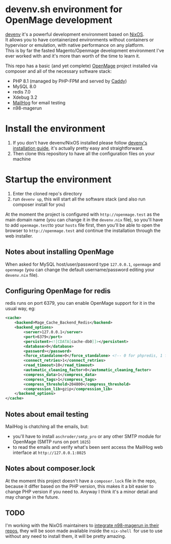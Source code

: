 # devenv.sh environment for OpenMage development

[devenv](https://devenv.sh) it's a powerful development environment based on [NixOS](https://nixos.org).  
It allows you to have containerized environments without containers or hypervisor or emulation, with native performance on any platform.  
This is by far the fasted Magento/Openmage development environment I've ever worked with and it's more than worth of the time to learn it.

This repo has a basic (and yet complete) [OpenMage](https://github.com/OpenMage/magento-lts) project installed via composer and all of the necessary software stack:
- PHP 8.1 (managed by PHP-FPM and served by [Caddy](https://caddyserver.com))
- MySQL 8.0
- redis 7.0
- Xdebug 3.2
- [MailHog](https://github.com/mailhog/MailHog) for email testing
- n98-magerun

# Install the environment

1. If you don't have devenv/NixOS installed please follow [devenv's installation guide](https://devenv.sh/getting-started), it's actually pretty easy and straightforward.
2. Then clone this repository to have all the configuration files on your machine

# Startup the environment

1. Enter the cloned repo's directory
2. run `devenv up`, this will start all the software stack (and also run composer install for you)

At the moment the project is configured with `http://openmage.test` as the main domain name (you can change it in the `devenv.nix` file), so you'll have to add `openmage.test`to your `hosts` file first, then you'll be able to open the browser to `http://openmage.test` and continue the installation through the web installer.

## Notes about installing OpenMage

When asked for MySQL host/user/password type `127.0.0.1`, `openmage` and `openmage` (you can change the default username/password editing your `devenv.nix` file).

## Configuring OpenMage for redis

redis runs on port 6379, you can enable OpenMage support for it in the usual way, eg:
```xml
<cache>
    <backend>Mage_Cache_Backend_Redis</backend>
    <backend_options>
        <server>127.0.0.1</server>
        <port>6379</port>
        <persistent><![CDATA[cache-db0]]></persistent>
        <database>0</database>
        <password></password>
        <force_standalone>0</force_standalone> <!-- 0 for phpredis, 1 for standalone php -->
        <connect_retries>1</connect_retries>
        <read_timeout>10</read_timeout>
        <automatic_cleaning_factor>0</automatic_cleaning_factor>
        <compress_data>1</compress_data>
        <compress_tags>1</compress_tags>
        <compress_threshold>204800</compress_threshold>
        <compression_lib>gzip</compression_lib>
    </backend_options>
</cache>
```

## Notes about email testing

MailHog is chatching all the emails, but:
- you'll have to install `aschroder/smtp_pro` or any other SMTP module for OpenMage (SMTP runs on port `1025`)
- to read the emails and verify what's been sent access the MailHog web interface at `http://127.0.0.1:8025`

## Notes about composer.lock

At the moment this project doesn't have a `composer.lock` file in the repo, because it differ based on the PHP version, this makes it a bit easier to change PHP version if you need to. Anyway I think it's a minor detail and may change in the future.

## TODO

I'm working with the NixOS maintainers to [integrate n98-magerun in their repos](https://github.com/NixOS/nixpkgs/pull/212296), they will be soon made available inside the `nix-shell `for use to use without any need to install them, it will be pretty amazing.
